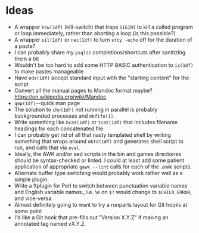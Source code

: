Ideas
=====

* A wrapper `ksw(1df)` (kill-switch) that traps `SIGINT` to kill a called
  program or loop immediately, rather than aborting a loop (is this possible?)
* A wrapper `sil(1df)` or `nec(1df)` to turn `stty -echo` off for the duration
  of a paste?
* I can probably share my `psql()` completions/shortcuts after sanitizing them
  a bit
* Wouldn't be too hard to add some HTTP BASIC authentication to `ix(1df)` to
  make pastes manageable
* Have `eds(1df)` accept standard input with the "starting content" for the
  script
* Convert all the manual pages to Mandoc format maybe?
  <https://en.wikipedia.org/wiki/Mandoc>
* `qmp(1df)`--quick man page
* The solution to `chn(1df)` not running in parallel is probably backgrounded
  processes and `mkfifo(1)`.
* Write something like `hcat(1df)` or `tcat(1df)` that includes filename
  headings for each concatenated file.
* I can probably get rid of all that nasty templated shell by writing something
  that wraps around `mktd(1df)` and generates shell script to run, and calls
  that via `eval`.
* Ideally, the AWK and/or sed scripts in the bin and games directories should
  be syntax-checked or linted. I could at least add some patient application of
  appropriate `gawk --lint` calls for each of the .awk scripts.
* Alternate buffer type switching would probably work rather well as a simple
  plugin.
* Write a ftplugin for Perl to switch between punctuation variable names and
  English variable names., i.e. \e on `$?` would change to `$CHILD_ERROR`, and
  vice-versa.
* Almost definitely going to want to try a runparts layout for Git hooks at
  some point
* I'd like a Git hook that pre-fills out "Version X.Y.Z" if making an annotated
  tag named vX.Y.Z.
